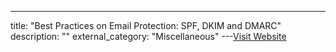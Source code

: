 ---
title: "Best Practices on Email Protection: SPF, DKIM and DMARC"
description: ""
external_category: "Miscellaneous"
---[Visit Website](https://wiki.zimbra.com/wiki/Best_Practices_on_Email_Protection:_SPF,_DKIM_and_DMARC)

